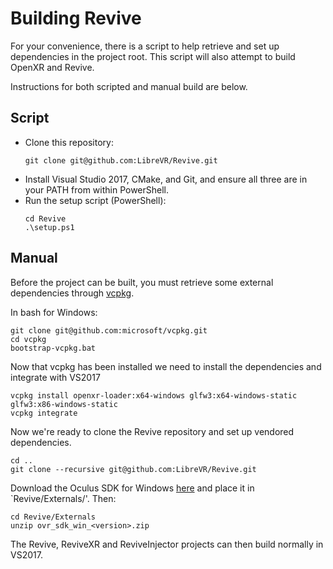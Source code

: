# Building Revive

For your convenience, there is a script to help retrieve and set up
dependencies in the project root. This script will also attempt to build OpenXR
and Revive.

Instructions for both scripted and manual build are below.

## Script

- Clone this repository:
  ```
  git clone git@github.com:LibreVR/Revive.git
  ```
- Install Visual Studio 2017, CMake, and Git, and ensure all three are in your PATH from within PowerShell.
- Run the setup script (PowerShell):
  ```
  cd Revive
  .\setup.ps1
  ```

## Manual

Before the project can be built, you must retrieve some external dependencies through [vcpkg](https://docs.microsoft.com/en-us/cpp/build/vcpkg).

In bash for Windows:

```
git clone git@github.com:microsoft/vcpkg.git
cd vcpkg
bootstrap-vcpkg.bat
```

Now that vcpkg has been installed we need to install the dependencies and integrate with VS2017

```
vcpkg install openxr-loader:x64-windows glfw3:x64-windows-static glfw3:x86-windows-static
vcpkg integrate
```

Now we're ready to clone the Revive repository and set up vendored dependencies.

```
cd ..
git clone --recursive git@github.com:LibreVR/Revive.git
```

Download the Oculus SDK for Windows
[here](https://developer.oculus.com/downloads/package/oculus-sdk-for-windows/)
and place it in `Revive/Externals/'. Then:

```
cd Revive/Externals
unzip ovr_sdk_win_<version>.zip
```

The Revive, ReviveXR and ReviveInjector projects can then build normally in VS2017.
